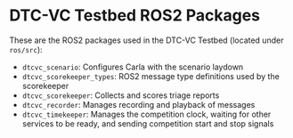 # DTC-VC Testbed ROS2 Packages

These are the ROS2 packages used in the DTC-VC Testbed (located under `ros/src`):
- `dtcvc_scenario`: Configures Carla with the scenario laydown
- `dtcvc_scorekeeper_types`: ROS2 message type definitions used by the scorekeeper
- `dtcvc_scorekeeper`: Collects and scores triage reports
- `dtcvc_recorder`: Manages recording and playback of messages
- `dtcvc_timekeeper`: Manages the competition clock, waiting for other services to be ready, and sending competition start and stop signals 